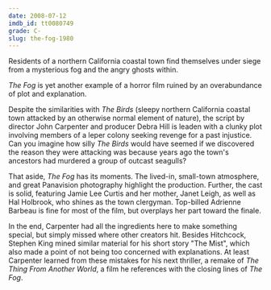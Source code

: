 ```yaml
---
date: 2008-07-12
imdb_id: tt0080749
grade: C-
slug: the-fog-1980
---
```


Residents of a northern California coastal town find themselves under siege from a mysterious fog and the angry ghosts within.

_The Fog_ is yet another example of a horror film ruined by an overabundance of plot and explanation.

Despite the similarities with <span data-imdb-id="tt0056869">_The Birds_</span> (sleepy northern California coastal town attacked by an otherwise normal element of nature), the script by director John Carpenter and producer Debra Hill is leaden with a clunky plot involving members of a leper colony seeking revenge for a past injustice. Can you imagine how silly _The Birds_ would have seemed if we discovered the reason they were attacking was because years ago the town's ancestors had murdered a group of outcast seagulls?

That aside, _The Fog_ has its moments. The lived-in, small-town atmosphere, and great Panavision photography highlight the production. Further, the cast is solid, featuring Jamie Lee Curtis and her mother, Janet Leigh, as well as Hal Holbrook, who shines as the town clergyman. Top-billed Adrienne Barbeau is fine for most of the film, but overplays her part toward the finale.

In the end, Carpenter had all the ingredients here to make something special, but simply missed where other creators hit. Besides Hitchcock, Stephen King mined similar material for his short story "The Mist", which also made a point of not being too concerned with explanations. At least Carpenter learned from these mistakes for his next thriller, <span data-imdb-id="tt0084787">a remake of _The Thing From Another World_</span>, a film he references with the closing lines of _The Fog_.
